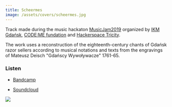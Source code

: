 ```yaml
---
title: Scheermes
image: /assets/covers/scheermes.jpg
---
```


Track made during the music hackaton [MusicJam2019](http://musicjam.pl/) organized by [IKM Gdańsk](https://ikm.gda.pl/en/), [CODE:ME fundation](https://codeme.pl/b2b-en/) and [Hackerspace Tricity](https://hs3.pl/).

The work uses a reconstruction of the eighteenth-century chants of Gdańsk razor sellers according to musical notations and texts from the engravings of Mateusz Deisch "Gdańscy Wywoływacze" 1761-65.

### Listen

* [Bandcamp](https://tymon-zaniewski.bandcamp.com/track/scheermes)

* [Soundcloud](https://soundcloud.com/tymon-zaniewski/scheermes)

![]({{page.image}})
